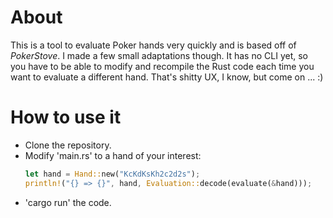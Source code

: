 # About
This is a tool to evaluate Poker hands very quickly and is based off of _PokerStove_. I made a few small adaptations though. It has no CLI yet, so you have to be able to modify and recompile the Rust code each time you want to evaluate a different hand. That's shitty UX, I know, but come on ... :)

# How to use it

* Clone the repository.
* Modify 'main.rs' to a hand of your interest:
    ```Rust
    let hand = Hand::new("KcKdKsKh2c2d2s");
    println!("{} => {}", hand, Evaluation::decode(evaluate(&hand)));
    ```
* 'cargo run' the code.